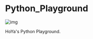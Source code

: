 # Python_Playground

![img](https://travis-ci.org/llHoYall/Python_Playground.svg?branch=master)

HoYa's Python Playground.
